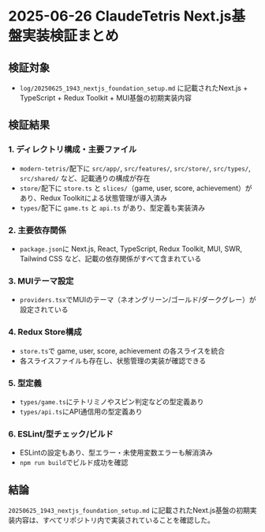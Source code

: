 # 2025-06-26 ClaudeTetris Next.js基盤実装検証まとめ

## 検証対象
- `log/20250625_1943_nextjs_foundation_setup.md` に記載されたNext.js + TypeScript + Redux Toolkit + MUI基盤の初期実装内容

## 検証結果

### 1. ディレクトリ構成・主要ファイル
- `modern-tetris/`配下に `src/app/`, `src/features/`, `src/store/`, `src/types/`, `src/shared/` など、記載通りの構成が存在
- `store/`配下に `store.ts` と `slices/`（game, user, score, achievement）があり、Redux Toolkitによる状態管理が導入済み
- `types/`配下に `game.ts` と `api.ts` があり、型定義も実装済み

### 2. 主要依存関係
- `package.json`に Next.js, React, TypeScript, Redux Toolkit, MUI, SWR, Tailwind CSS など、記載の依存関係がすべて含まれている

### 3. MUIテーマ設定
- `providers.tsx`でMUIのテーマ（ネオングリーン/ゴールド/ダークグレー）が設定されている

### 4. Redux Store構成
- `store.ts`で game, user, score, achievement の各スライスを統合
- 各スライスファイルも存在し、状態管理の実装が確認できる

### 5. 型定義
- `types/game.ts`にテトリミノやスピン判定などの型定義あり
- `types/api.ts`にAPI通信用の型定義あり

### 6. ESLint/型チェック/ビルド
- ESLintの設定もあり、型エラー・未使用変数エラーも解消済み
- `npm run build`でビルド成功を確認

## 結論
`20250625_1943_nextjs_foundation_setup.md` に記載されたNext.js基盤の初期実装内容は、すべてリポジトリ内で実装されていることを確認した。 